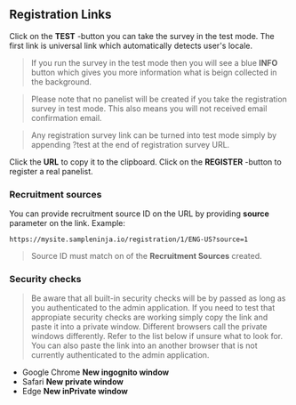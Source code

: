 ## Registration Links

Click on the **TEST** -button you can take the survey in the test mode. The first link is universal link which automatically detects user's locale.

> If you run the survey in the test mode then you will see a blue **INFO** button which gives you more information what is beign collected in the background. 

> Please note that no panelist will be created if you take the registration survey in test mode. This also means you will not received email confirmation email.

> Any registration survey link can be turned into test mode simply by appending ?test at the end of registration survey URL.

Click the **URL** to copy it to the clipboard.
Click on the **REGISTER** -button to register a real panelist.

### Recruitment sources
You can provide recruitment source ID on the URL by providing **source** parameter on the link. Example:

```https://mysite.sampleninja.io/registration/1/ENG-US?source=1```

> Source ID must match on of the **Recruitment Sources** created.

### Security checks
> Be aware that all built-in security checks will be by passed as long as you authenticated to the admin application. If you need to test that appropiate security checks are working simply copy the link and paste it into a private window. Different browsers call the private windows differently. Refer to the list below if unsure what to look for. You can also paste the link into an another browser that is not currently authenticated to the admin application.

- Google Chrome **New ingognito window**
- Safari **New private window**
- Edge **New inPrivate window**
